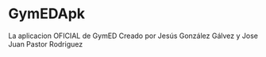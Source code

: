 # GymEDApk
La aplicacion OFICIAL de GymED
Creado por Jesús González Gálvez y Jose Juan Pastor Rodriguez
